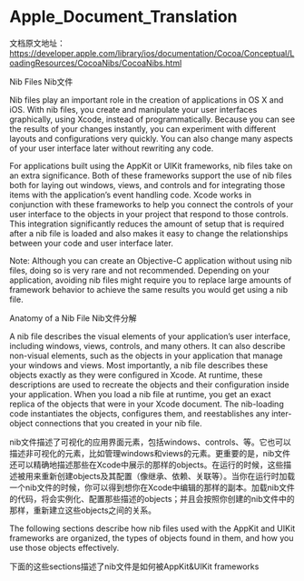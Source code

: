 # Apple_Document_Translation
文档原文地址：https://developer.apple.com/library/ios/documentation/Cocoa/Conceptual/LoadingResources/CocoaNibs/CocoaNibs.html

Nib Files Nib文件

Nib files play an important role in the creation of applications in OS X and iOS. With nib files, you create and manipulate your user interfaces graphically, using Xcode, instead of programmatically. Because you can see the results of your changes instantly, you can experiment with different layouts and configurations very quickly. You can also change many aspects of your user interface later without rewriting any code.

For applications built using the AppKit or UIKit frameworks, nib files take on an extra significance. Both of these frameworks support the use of nib files both for laying out windows, views, and controls and for integrating those items with the application’s event handling code. Xcode works in conjunction with these frameworks to help you connect the controls of your user interface to the objects in your project that respond to those controls. This integration significantly reduces the amount of setup that is required after a nib file is loaded and also makes it easy to change the relationships between your code and user interface later.

Note: Although you can create an Objective-C application without using nib files, doing so is very rare and not recommended. Depending on your application, avoiding nib files might require you to replace large amounts of framework behavior to achieve the same results you would get using a nib file.

Anatomy of a Nib File Nib文件分解

A nib file describes the visual elements of your application’s user interface, including windows, views, controls, and many others. It can also describe non-visual elements, such as the objects in your application that manage your windows and views. Most importantly, a nib file describes these objects exactly as they were configured in Xcode. At runtime, these descriptions are used to recreate the objects and their configuration inside your application. When you load a nib file at runtime, you get an exact replica of the objects that were in your Xcode document. The nib-loading code instantiates the objects, configures them, and reestablishes any inter-object connections that you created in your nib file.

nib文件描述了可视化的应用界面元素，包括windows、controls、等。它也可以描述非可视化的元素，比如管理windows和views的元素。更重要的是，nib文件还可以精确地描述那些在Xcode中展示的那样的objects。在运行的时候，这些描述被用来重新创建objects及其配置（像继承、依赖、关联等）。当你在运行时加载一个nib文件的时候，你可以得到想你在Xcode中编辑的那样的副本。加载nib文件的代码，将会实例化、配置那些描述的objects；并且会按照你创建的nib文件中的那样，重新建立这些objects之间的关系。

The following sections describe how nib files used with the AppKit and UIKit frameworks are organized, the types of objects found in them, and how you use those objects effectively.

下面的这些sections描述了nib文件是如何被AppKit&UIKit frameworks




